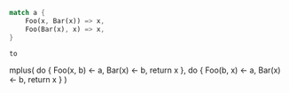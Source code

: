 ```rust
match a {
    Foo(x, Bar(x)) => x,
    Foo(Bar(x), x) => x,
}

to
```

mplus(
    do {
        Foo(x, b) <- a,
        Bar(x) <- b,
        return x
    },
    do {
        Foo(b, x) <- a,
        Bar(x) <- b,
        return x
    }
)

